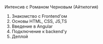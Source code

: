 Интенсив с Романом Черновым (Айтилогия)
1. Знакомство с Frontend'ом
2. Основы HTML, CSS, JS,TS
3. Введение в Angular
4. Подключение к backend'у
5. Деплой
